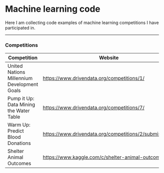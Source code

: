 Machine learning code
===================


Here I am collecting code examples of machine learning competitions I have participated in.


----------


### Competitions


Competition     | Website | Algorithm | Language|Place|
-------- | ----- | ------ | ----- |----|
United Nations Millennium Development Goals | https://www.drivendata.org/competitions/1/|TimeSeries| Python,R|51/779|
Pump it Up: Data Mining the Water Table    | https://www.drivendata.org/competitions/7/  |RandomForest (H2o)|R|24/1767|
Warm Up: Predict Blood Donations     | https://www.drivendata.org/competitions/2/submissions/   |glm|R|17/1535|
Shelter Animal Outcomes|https://www.kaggle.com/c/shelter-animal-outcomes| xboost, randomForest|R |145/1410|